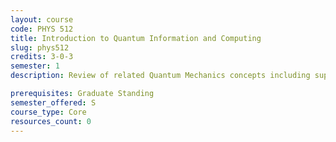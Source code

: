 ```yaml
---
layout: course
code: PHYS 512
title: Introduction to Quantum Information and Computing
slug: phys512
credits: 3-0-3
semester: 1
description: Review of related Quantum Mechanics concepts including superposition, entanglement, and measurements. Review of Linear Algebra necessary for understanding the axioms of Quantum Mechanics. Concept quantum operators, density operator, description of a qubit, the concept of Bloch sphere, and universal set of gates. Introduction to; quantum algorithm, quantum communication including no-cloning theorem, cryptography, and teleportation. Overview of some experimental implementations and idea of quantum hardware.

prerequisites: Graduate Standing
semester_offered: S
course_type: Core
resources_count: 0
---
```

